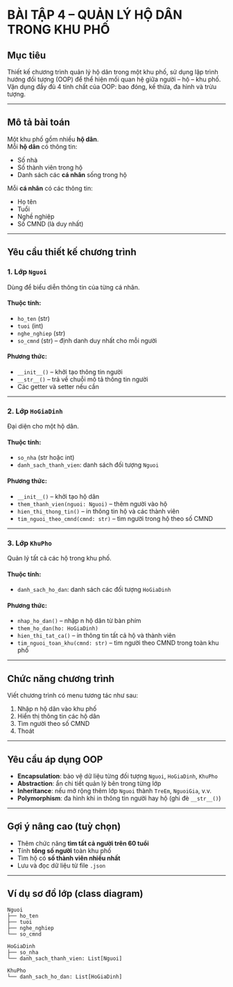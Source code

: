 # BÀI TẬP 4 – QUẢN LÝ HỘ DÂN TRONG KHU PHỐ

## Mục tiêu

Thiết kế chương trình quản lý hộ dân trong một khu phố, sử dụng lập trình hướng đối tượng (OOP) để thể hiện mối quan hệ giữa người – hộ – khu phố. Vận dụng đầy đủ 4 tính chất của OOP: bao đóng, kế thừa, đa hình và trừu tượng.

---

## Mô tả bài toán

Một khu phố gồm nhiều **hộ dân**.  
Mỗi **hộ dân** có thông tin:

- Số nhà
- Số thành viên trong hộ
- Danh sách các **cá nhân** sống trong hộ

Mỗi **cá nhân** có các thông tin:

- Họ tên
- Tuổi
- Nghề nghiệp
- Số CMND (là duy nhất)

---

## Yêu cầu thiết kế chương trình

### 1. Lớp `Nguoi`

Dùng để biểu diễn thông tin của từng cá nhân.

#### Thuộc tính:

- `ho_ten` (str)
- `tuoi` (int)
- `nghe_nghiep` (str)
- `so_cmnd` (str) – định danh duy nhất cho mỗi người

#### Phương thức:

- `__init__()` – khởi tạo thông tin người
- `__str__()` – trả về chuỗi mô tả thông tin người
- Các getter và setter nếu cần

---

### 2. Lớp `HoGiaDinh`

Đại diện cho một hộ dân.

#### Thuộc tính:

- `so_nha` (str hoặc int)
- `danh_sach_thanh_vien`: danh sách đối tượng `Nguoi`

#### Phương thức:

- `__init__()` – khởi tạo hộ dân
- `them_thanh_vien(nguoi: Nguoi)` – thêm người vào hộ
- `hien_thi_thong_tin()` – in thông tin hộ và các thành viên
- `tim_nguoi_theo_cmnd(cmnd: str)` – tìm người trong hộ theo số CMND

---

### 3. Lớp `KhuPho`

Quản lý tất cả các hộ trong khu phố.

#### Thuộc tính:

- `danh_sach_ho_dan`: danh sách các đối tượng `HoGiaDinh`

#### Phương thức:

- `nhap_ho_dan()` – nhập n hộ dân từ bàn phím
- `them_ho_dan(ho: HoGiaDinh)`
- `hien_thi_tat_ca()` – in thông tin tất cả hộ và thành viên
- `tim_nguoi_toan_khu(cmnd: str)` – tìm người theo CMND trong toàn khu phố

---

## Chức năng chương trình

Viết chương trình có menu tương tác như sau:

1. Nhập n hộ dân vào khu phố
2. Hiển thị thông tin các hộ dân
3. Tìm người theo số CMND
4. Thoát

---

## Yêu cầu áp dụng OOP

- **Encapsulation**: bảo vệ dữ liệu từng đối tượng `Nguoi`, `HoGiaDinh`, `KhuPho`
- **Abstraction**: ẩn chi tiết quản lý bên trong từng lớp
- **Inheritance**: nếu mở rộng thêm lớp `Nguoi` thành `TreEm`, `NguoiGia`, v.v.
- **Polymorphism**: đa hình khi in thông tin người hay hộ (ghi đè `__str__()`)

---

## Gợi ý nâng cao (tuỳ chọn)

- Thêm chức năng **tìm tất cả người trên 60 tuổi**
- Tính **tổng số người** toàn khu phố
- Tìm hộ có **số thành viên nhiều nhất**
- Lưu và đọc dữ liệu từ file `.json`

---

## Ví dụ sơ đồ lớp (class diagram)

```text
Nguoi
├── ho_ten
├── tuoi
├── nghe_nghiep
└── so_cmnd

HoGiaDinh
├── so_nha
└── danh_sach_thanh_vien: List[Nguoi]

KhuPho
└── danh_sach_ho_dan: List[HoGiaDinh]
